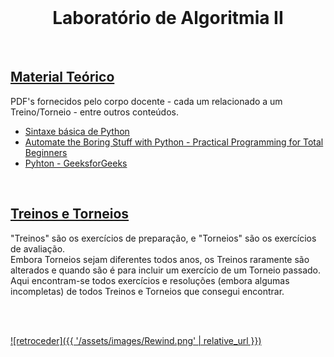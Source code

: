 <br>

<h1 align="center">Laboratório de Algoritmia II</h1>

<br>

## [Material Teórico](slides/README.md)
PDF's fornecidos pelo corpo docente - cada um relacionado a um Treino/Torneio - entre outros conteúdos.

* [Sintaxe básica de Python](http://rigaux.org/language-study/syntax-across-languages-per-language/Python.html)
* [Automate the Boring Stuff with Python - Practical Programming for Total Beginners](https://automatetheboringstuff.com/)
* [Pyhton - GeeksforGeeks](https://www.geeksforgeeks.org/python-programming-language/)

<br>

## [Treinos e Torneios](codigo/README.md)
"Treinos" são os exercícios de preparação, e "Torneios" são os exercícios de avaliação.
<br>Embora Torneios sejam diferentes todos anos, os Treinos raramente são alterados e quando são é para incluir um exercício de um Torneio passado.
<br>Aqui encontram-se todos exercícios e resoluções (embora algumas incompletas) de todos Treinos e Torneios que consegui encontrar.

<br><br>

[![retroceder]({{ '/assets/images/Rewind.png' | relative_url }})](https://david81820.github.io/Recursos-LCC)
